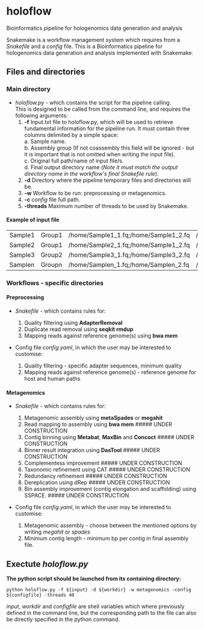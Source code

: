 # holoflow
Bioinformatics pipeline for hologenomics data generation and analysis

Snakemake is a workflow management system which requires from a *Snakefile* and a *config* file. This is a Bioinformatics pipeline for hologenomics data generation and analysis implemented with Snakemake.

## Files and directories
### Main directory
- *holoflow.py* - which contains the script for the pipeline calling.  
This is designed to be called from the command line, and requires the following arguments:  
  1. **-f** Input.txt file to holoflow.py, which will be used to retrieve fundamental information for the pipeline run. It must contain three columns delimited by a simple space:  
    a. Sample name.  
    b. Assembly group (If not coassembly this field will be ignored - but it is important that is not omitted when writing the input file).  
    c. Original full path/name of input file/s.  
    d. Final output directory name (*Note it must match the output directory name in the workflow's final Snakefile rule*).    
  2. **-d** Directory where the pipeline temporary files and directories will be.
  3. **-w** Workflow to be run: preprocessing or metagenomics.
  4. **-c** *config* file full path.
  5. **-threads** Maximum number of threads to be used by Snakemake.

#### Example of input file
|   |   |   |   |
| --- | --- | --- | --- |
| Sample1 | Group1 | /home/Sample1_1.fq;/home/Sample1_2.fq | /home/results/sample1 |
| Sample2 | Group1 | /home/Sample2_1.fq;/home/Sample1_2.fq | /home/results/sample2 |
| Sample3 | Group2 | /home/Sample3_1.fq;/home/Sample3_2.fq | /home/results/sample3 |
| Samplen | Groupn | /home/Samplen_1.fq;/home/Samplen_2.fq | /home/results/samplen |
  
### Workflows - specific directories
#### Preprocessing
- *Snakefile* - which contains rules for:
  1. Quality filtering using **AdapterRemoval** 
  2. Duplicate read removal using **seqkit rmdup**
  3. Mapping reads against reference genome(s) using **bwa mem**
  
- Config file *config.yaml*, in which the user may be interested to customise:
  1. Quality filtering - specific adapter sequences, minimum quality
  2. Mapping reads against reference genome(s) - reference genome for host and human paths
  
  
#### Metagenomics
- *Snakefile* - which contains rules for:
  1. Metagenomic assembly using **metaSpades** or **megahit**
  2. Read mapping to assembly using **bwa mem** ##### UNDER CONSTRUCTION
  3. Contig binning using **Metabat**, **MaxBin** and **Concoct** ##### UNDER CONSTRUCTION
  4. Binner result integration using **DasTool** ##### UNDER CONSTRUCTION
  5. Complementess improvement ##### UNDER CONSTRUCTION
  5. Taxonomic refinement using CAT ##### UNDER CONSTRUCTION
  6. Redundancy refinement ##### UNDER CONSTRUCTION
  7. Dereplication using dRep ##### UNDER CONSTRUCTION
  7. Bin assembly improvement (contig elongation and scaffolding) using SSPACE. ##### UNDER CONSTRUCTION
  
- Config file *config.yaml*, in which the user may be interested to customise:
  1. Metagenomic assembly - choose between the mentioned options by writing *megahit* or *spades*
  2. Minimum contig length - minimum bp per contig in final assembly file.

  
## Exectute *holoflow.py*
**The python script should be launched from its containing directory:**
```
python holoflow.py -f ${input} -d ${workdir} -w metagenomics -config ${configfile} -threads 40
```
*input*, *workdir* and *configfile* are shell variables which where previously defined in the command line, but the corresponding path to the file can also be directly specified in the python command. 



